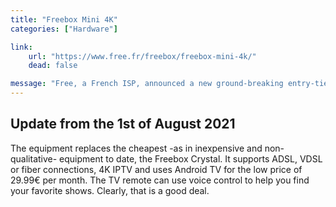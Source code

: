 ```yaml
---
title: "Freebox Mini 4K"
categories: ["Hardware"]

link:
    url: "https://www.free.fr/freebox/freebox-mini-4k/"
    dead: false

message: "Free, a French ISP, announced a new ground-breaking entry-tier triple-pay offering."
---
```


## Update from the 1st of August 2021

The equipment replaces the cheapest -as in inexpensive and non-qualitative- equipment to date, the Freebox Crystal. It
supports ADSL, VDSL or fiber connections, 4K IPTV and uses Android TV for the low price of 29.99€ per month. The TV
remote can use voice control to help you find your favorite shows. Clearly, that is a good deal.